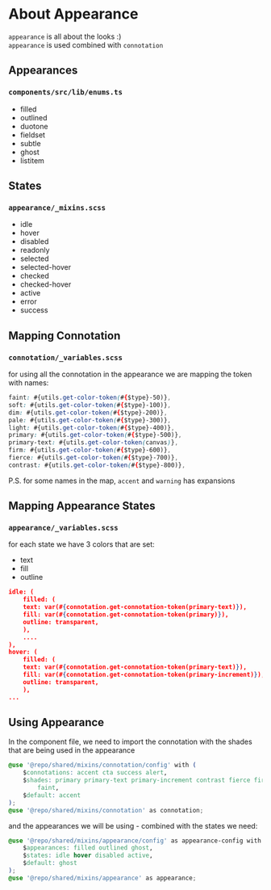 # About Appearance

`appearance` is all about the looks :)  
`appearance` is used combined with `connotation`

## Appearances

### `components/src/lib/enums.ts`

- filled
- outlined
- duotone
- fieldset
- subtle
- ghost
- listitem

## States

### `appearance/_mixins.scss`

- idle
- hover
- disabled
- readonly
- selected
- selected-hover
- checked
- checked-hover
- active
- error
- success

## Mapping Connotation

### `connotation/_variables.scss`

for using all the connotation in the appearance we are mapping the token with names:

```css
faint: #{utils.get-color-token(#{$type}-50)},
soft: #{utils.get-color-token(#{$type}-100)},
dim: #{utils.get-color-token(#{$type}-200)},
pale: #{utils.get-color-token(#{$type}-300)},
light: #{utils.get-color-token(#{$type}-400)},
primary: #{utils.get-color-token(#{$type}-500)},
primary-text: #{utils.get-color-token(canvas)},
firm: #{utils.get-color-token(#{$type}-600)},
fierce: #{utils.get-color-token(#{$type}-700)},
contrast: #{utils.get-color-token(#{$type}-800)},
```

P.S. for some names in the map, `accent` and `warning` has expansions

## Mapping Appearance States

### `appearance/_variables.scss`

for each state we have 3 colors that are set:

- text
- fill
- outline

```json
idle: (
	filled: (
	text: var(#{connotation.get-connotation-token(primary-text)}),
	fill: var(#{connotation.get-connotation-token(primary)}),
	outline: transparent,
	),
	....
),
hover: (
	filled: (
	text: var(#{connotation.get-connotation-token(primary-text)}),
	fill: var(#{connotation.get-connotation-token(primary-increment)}),
	outline: transparent,
	),
...
```

## Using Appearance

In the component file, we need to import the connotation with the shades that are being used in the appearance

```css
@use '@repo/shared/mixins/connotation/config' with (
	$connotations: accent cta success alert,
	$shades: primary primary-text primary-increment contrast fierce firm soft
		faint,
	$default: accent
);
@use '@repo/shared/mixins/connotation' as connotation;
```

and the appearances we will be using - combined with the states we need:

```css
@use '@repo/shared/mixins/appearance/config' as appearance-config with (
	$appearances: filled outlined ghost,
	$states: idle hover disabled active,
	$default: ghost
);
@use '@repo/shared/mixins/appearance' as appearance;
```
